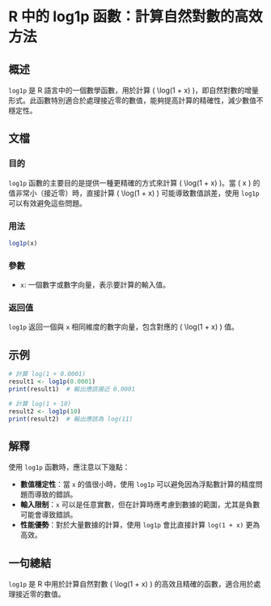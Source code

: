 <!--
Meta Description: # R 中的 log1p 函數：計算自然對數的高效方法 ## 概述 `log1p` 是 R 語言中的一個數學函數，用於計算 \( \log(1 + x) \)，即自然對數的增量形式。此函數特別適合於處理接近零的數值，能夠提高計算的精確性，減少數值不穩定性。 ## 文檔 ### 目的 `log1p` ...
Meta Keywords: log1p, log, 0001, result1, print
-->

# R 中的 log1p 函數：計算自然對數的高效方法

## 概述
`log1p` 是 R 語言中的一個數學函數，用於計算 \( \log(1 + x) \)，即自然對數的增量形式。此函數特別適合於處理接近零的數值，能夠提高計算的精確性，減少數值不穩定性。

## 文檔
### 目的
`log1p` 函數的主要目的是提供一種更精確的方式來計算 \( \log(1 + x) \)。當 \( x \) 的值非常小（接近零）時，直接計算 \( \log(1 + x) \) 可能導致數值誤差，使用 `log1p` 可以有效避免這些問題。

### 用法
```R
log1p(x)
```

### 參數
- `x`: 一個數字或數字向量，表示要計算的輸入值。

### 返回值
`log1p` 返回一個與 `x` 相同維度的數字向量，包含對應的 \( \log(1 + x) \) 值。

## 示例
```R
# 計算 log(1 + 0.0001)
result1 <- log1p(0.0001)
print(result1)  # 輸出應該接近 0.0001

# 計算 log(1 + 10)
result2 <- log1p(10)
print(result2)  # 輸出應該為 log(11)
```

## 解釋
使用 `log1p` 函數時，應注意以下幾點：
- **數值穩定性**：當 `x` 的值很小時，使用 `log1p` 可以避免因為浮點數計算的精度問題而導致的錯誤。
- **輸入限制**：`x` 可以是任意實數，但在計算時應考慮到數據的範圍，尤其是負數可能會導致錯誤。
- **性能優勢**：對於大量數據的計算，使用 `log1p` 會比直接計算 `log(1 + x)` 更為高效。

## 一句總結
`log1p` 是 R 中用於計算自然對數 \( \log(1 + x) \) 的高效且精確的函數，適合用於處理接近零的數值。